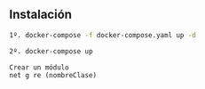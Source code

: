 Instalación
-------

```bash
1º. docker-compose -f docker-compose.yaml up -d
```
```bash
2º. docker-compose up
```
```
Crear un módulo
net g re (nombreClase)
```